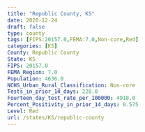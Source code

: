 ```yaml
---
title: "Republic County, KS"
date: 2020-12-24
draft: false
type: county
tags: [FIPS:20157.0,FEMA:7.0,Non-core,Red]
categories: [KS]
County: Republic County
State: KS
FIPS: 20157.0
FEMA_Region: 7.0
Population: 4636.0
NCHS_Urban_Rural_Classification: Non-core
Tests_in_prior_14_days: 228.0
Fourteen_day_test_rate_per_100000: 4918.0
Percent_Positivity_in_prior_14_days: 0.575
Level: Red
url: /states/KS/republic-county
---
```



